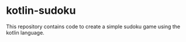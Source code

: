 # kotlin-sudoku

This repository contains code to create a simple sudoku game using the kotlin language. 
